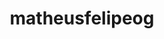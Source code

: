 ---
title: matheusfelipeog
github: https://github.com/matheusfelipeog
mode: dark
transition: 1s
score: 75.8
archetype:
- Little Bit of Everything
- Cool Banner
---
